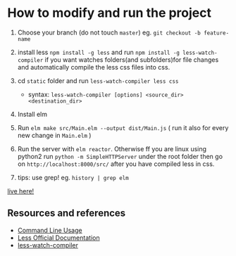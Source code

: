 # How to modify and run the project

1. Choose your branch (do not touch `master`) eg. `git checkout -b feature-name`
2. install less `npm install -g less` and run `npm install -g less-watch-compiler` if you want watches folders(and subfolders)for file changes and automatically compile the less css files into css.
3. cd `static` folder and run `less-watch-compiler less css`

   - syntax: `less-watch-compiler [options] <source_dir> <destination_dir>`

4. Install elm
5. Run `elm make src/Main.elm --output dist/Main.js` ( run it also for every new change in `Main.elm` )
6. Run the server with `elm reactor`. Otherwise ff you are linux using python2 run `python -m SimpleHTTPServer` under the root folder then go on `http://localhost:8000/src/` after you have compiled less in css.

7. tips: use grep! eg. `history | grep elm`

[live here!](http://localhost:8000/src/)

## Resources and references

- [Command Line Usage](http://lesscss.org/usage/)
- [Less Official Documentation](http://lesscss.org/)
- [less-watch-compiler](https://www.npmjs.com/package/less-watch-compiler)
